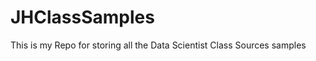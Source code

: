 JHClassSamples
==============

This is my Repo for storing all the Data Scientist Class Sources samples
